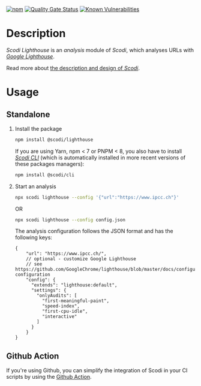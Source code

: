 [![npm](https://img.shields.io/npm/v/%40fabernovel%2Fheart-lighthouse
 "Scodi Lighthouse on npmjs.com")](https://www.npmjs.com/package/@fabernovel/heart-lighthouse)
[![Quality Gate Status](https://sonarcloud.io/api/project_badges/measure?project=scodi-lighthouse&metric=alert_status)](https://sonarcloud.io/summary/new_code?id=scodi-lighthouse)
[![Known Vulnerabilities](https://snyk.io/test/github/bgatellier/scodi/badge.svg?targetFile=packages/lighthouse/package.json)](https://snyk.io/test/github/bgatellier/scodi?targetFile=packages/lighthouse/package.json "View known vulnerabilities")

# Description

_Scodi Lighthouse_ is an _analysis_ module of _Scodi_, which analyses URLs with _[Google Lighthouse](https://developers.google.com/web/tools/lighthouse/)_.

Read more about [the description and design of _Scodi_](https://github.com/bgatellier/scodi#readme).

# Usage

## Standalone

1. Install the package

    ```bash
    npm install @scodi/lighthouse
    ```

    If you are using Yarn, npm < 7 or PNPM < 8, you also have to install _[Scodi CLI](https://www.npmjs.com/package/@scodi/cli)_ (which is automatically installed in more recent versions of these packages managers):

    ```bash
    npm install @scodi/cli
    ```

2. Start an analysis

    ```bash
    npx scodi lighthouse --config '{"url":"https://www.ipcc.ch"}'
    ```

    OR 

    ```bash
    npx scodi lighthouse --config config.json
    ```

    The analysis configuration follows the JSON format and has the following keys:

    ```jsonc
    {
        "url": "https://www.ipcc.ch/",
        // optional - customize Google Lighthouse
        // see https://github.com/GoogleChrome/lighthouse/blob/master/docs/configuration.md#lighthouse-configuration
        "config": {
          "extends": "lighthouse:default",
          "settings": {
            "onlyAudits": [
              "first-meaningful-paint",
              "speed-index",
              "first-cpu-idle",
              "interactive"
            ]
          }
        }
    }
    ```

## Github Action

If you're using Github, you can simplify the integration of Scodi in your CI scripts by using the [Github Action](https://github.com/marketplace/actions/heart-webpages-evaluation).
